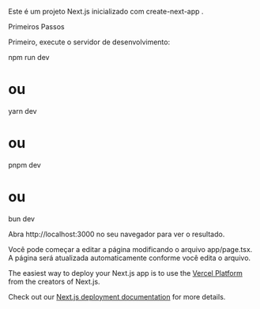 Este é um projeto Next.js
 inicializado com create-next-app
.

Primeiros Passos

Primeiro, execute o servidor de desenvolvimento:

npm run dev
# ou
yarn dev
# ou
pnpm dev
# ou
bun dev


Abra http://localhost:3000
 no seu navegador para ver o resultado.

Você pode começar a editar a página modificando o arquivo app/page.tsx. A página será atualizada automaticamente conforme você edita o arquivo.

The easiest way to deploy your Next.js app is to use the [Vercel Platform](https://vercel.com/new?utm_medium=default-template&filter=next.js&utm_source=create-next-app&utm_campaign=create-next-app-readme) from the creators of Next.js.

Check out our [Next.js deployment documentation](https://nextjs.org/docs/app/building-your-application/deploying) for more details.
